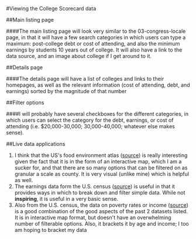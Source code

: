 #Viewing the College Scorecard data

##Main listing page

####The main listing page will look very similar to the 03-congress-locale page, in that it will have a few search categories in which users can type a maximum: post-college debt or cost of attending, and also the minimum earnings by students 10 years out of college. It will also have a link to the data source, and an image about college if I get around to it.

##Details page

####The details page will have a list of colleges and links to their homepages, as well as the relevant information (cost of attending, debt, and earnings) sorted by the magnitude of that number

##Filter options

####I will probably have several checkboxes for the different categories, in which users can select the category for the debt, earnings, or cost of attending (i.e. $20,000-30,000; 30,000-40,000; whatever else makes sense).

##Live data applications

1. I think that the US's food environment atlas ([source](http://www.ers.usda.gov/data-products/food-environment-atlas/go-to-the-atlas.aspx)) is really interesting given the fact that it is in the form of an interactive map, which I am a sucker for, and that there are so many options that can be filtered on as granular a scale as county. It is very visual (unlike mine) which is helpful as well.
2. The earnings data form the U.S. census ([source](https://www.census.gov/hhes/www/income/data/earnings/index.html)) is useful in that it provides ways in which to break down and filter simple data. While not **inspiring**, it is useful in a very basic sense.
3. Also from the U.S. census, the data on poverty rates or income ([source](http://www.census.gov/did/www/saipe/data/interactive/saipe.html?s_appName=saipe&map_yearSelector=2014&map_geoSelector=sa_eusd&s_measures=sa_sd)) is a good combination of the good aspects of the past 2 datasets listed. It is in interactive map format, but doesn't have an overwhelming number of filterable options. Also, it brackets it by age and income; I too am hoping to bracket my data
